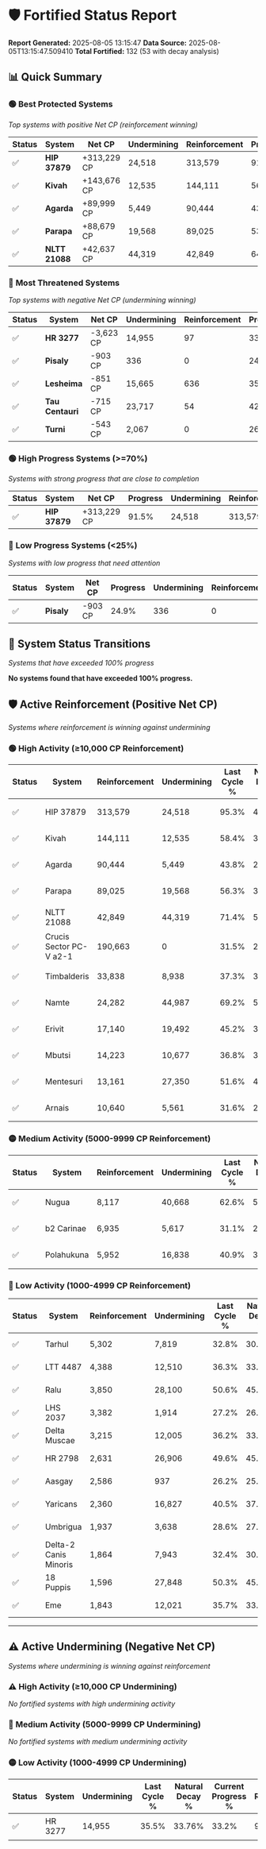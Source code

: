 # 🛡️ Fortified Status Report

**Report Generated:** 2025-08-05 13:15:47
**Data Source:** 2025-08-05T13:15:47.509410
**Total Fortified:** 132 (53 with decay analysis)

## 📊 Quick Summary

### 🟢 **Best Protected Systems**
*Top systems with positive Net CP (reinforcement winning)*

| Status | System | Net CP | Undermining | Reinforcement | Progress |
|--------|--------|--------|-------------|---------------|----------|
| ✅ | **HIP 37879** | +313,229 CP | 24,518 | 313,579 | 91.5% |
| ✅ | **Kivah** | +143,676 CP | 12,535 | 144,111 | 56.5% |
| ✅ | **Agarda** | +89,999 CP | 5,449 | 90,444 | 43.0% |
| ✅ | **Parapa** | +88,679 CP | 19,568 | 89,025 | 53.3% |
| ✅ | **NLTT 21088** | +42,637 CP | 44,319 | 42,849 | 64.6% |

### 🔴 **Most Threatened Systems**
*Top systems with negative Net CP (undermining winning)*

| Status | System | Net CP | Undermining | Reinforcement | Progress |
|--------|--------|--------|-------------|---------------|----------|
| ✅ | **HR 3277** | -3,623 CP | 14,955 | 97 | 33.2% |
| ✅ | **Pisaly** | -903 CP | 336 | 0 | 24.9% |
| ✅ | **Lesheima** | -851 CP | 15,665 | 636 | 35.8% |
| ✅ | **Tau Centauri** | -715 CP | 23,717 | 54 | 42.3% |
| ✅ | **Turni** | -543 CP | 2,067 | 0 | 26.5% |

### 🟢 **High Progress Systems (>=70%)**
*Systems with strong progress that are close to completion*

| Status | System | Net CP | Progress | Undermining | Reinforcement |
|--------|--------|--------|----------|-------------|---------------|
| ✅ | **HIP 37879** | +313,229 CP | 91.5% | 24,518 | 313,579 |

### 🔴 **Low Progress Systems (<25%)**
*Systems with low progress that need attention*

| Status | System | Net CP | Progress | Undermining | Reinforcement |
|--------|--------|--------|----------|-------------|---------------|
| ✅ | **Pisaly** | -903 CP | 24.9% | 336 | 0 |
## 🔄 System Status Transitions
*Systems that have exceeded 100% progress*

**No systems found that have exceeded 100% progress.**

## 🛡️ Active Reinforcement (Positive Net CP)
*Systems where reinforcement is winning against undermining*

### 🟢 High Activity (≥10,000 CP Reinforcement)

| Status | System | Reinforcement | Undermining | Last Cycle % | Natural Decay % | Current Progress % | Current CP | Net CP | Activity |
|--------|--------|---------------|-------------|--------------|-----------------|-------------------|------------|--------|----------|
| ✅ | HIP 37879 | 313,579 | 24,518 | 95.3% | 43.31% | 91.5% | 594,750 | +313,229 | 🟢 High Reinforcement |
| ✅ | Kivah | 144,111 | 12,535 | 58.4% | 34.40% | 56.5% | 367,249 | +143,676 | 🟢 High Reinforcement |
| ✅ | Agarda | 90,444 | 5,449 | 43.8% | 29.15% | 43.0% | 279,500 | +89,999 | 🟢 High Reinforcement |
| ✅ | Parapa | 89,025 | 19,568 | 56.3% | 39.66% | 53.3% | 346,449 | +88,679 | 🟢 High Reinforcement |
| ✅ | NLTT 21088 | 42,849 | 44,319 | 71.4% | 58.04% | 64.6% | 419,899 | +42,637 | 🟢 High Reinforcement |
| ✅ | Crucis Sector PC-V a2-1 | 190,663 | 0 | 31.5% | 25.00% | 31.5% | 204,750 | +42,250 | 🟢 High Reinforcement |
| ✅ | Timbalderis | 33,838 | 8,938 | 37.3% | 30.93% | 35.9% | 233,350 | +32,307 | 🟢 High Reinforcement |
| ✅ | Namte | 24,282 | 44,987 | 69.2% | 58.59% | 62.3% | 404,950 | +24,141 | 🟢 High Reinforcement |
| ✅ | Erivit | 17,140 | 19,492 | 45.2% | 39.61% | 42.2% | 274,300 | +16,811 | 🟢 High Reinforcement |
| ✅ | Mbutsi | 14,223 | 10,677 | 36.8% | 33.07% | 35.2% | 228,800 | +13,850 | 🟢 High Reinforcement |
| ✅ | Mentesuri | 13,161 | 27,350 | 51.6% | 45.42% | 47.4% | 308,100 | +12,840 | 🟢 High Reinforcement |
| ✅ | Arnais | 10,640 | 5,561 | 31.6% | 29.15% | 30.7% | 199,550 | +10,077 | 🟢 High Reinforcement |

### 🟡 Medium Activity (5000-9999 CP Reinforcement)

| Status | System | Reinforcement | Undermining | Last Cycle % | Natural Decay % | Current Progress % | Current CP | Net CP | Activity |
|--------|--------|---------------|-------------|--------------|-----------------|-------------------|------------|--------|----------|
| ✅ | Nugua | 8,117 | 40,668 | 62.6% | 55.13% | 56.3% | 365,949 | +7,614 | 🟡 Medium Reinforcement |
| ✅ | b2 Carinae | 6,935 | 5,617 | 31.1% | 29.21% | 30.2% | 196,300 | +6,404 | 🟡 Medium Reinforcement |
| ✅ | Polahukuna | 5,952 | 16,838 | 40.9% | 37.47% | 38.3% | 248,949 | +5,378 | 🟡 Medium Reinforcement |

### 🔴 Low Activity (1000-4999 CP Reinforcement)

| Status | System | Reinforcement | Undermining | Last Cycle % | Natural Decay % | Current Progress % | Current CP | Net CP | Activity |
|--------|--------|---------------|-------------|--------------|-----------------|-------------------|------------|--------|----------|
| ✅ | Tarhul | 5,302 | 7,819 | 32.8% | 30.86% | 31.6% | 205,400 | +4,799 | 🔵 Low Reinforcement |
| ✅ | LTT 4487 | 4,388 | 12,510 | 36.3% | 33.89% | 34.4% | 223,599 | +3,297 | 🔵 Low Reinforcement |
| ✅ | Ralu | 3,850 | 28,100 | 50.6% | 45.80% | 46.3% | 300,950 | +3,281 | 🔵 Low Reinforcement |
| ✅ | LHS 2037 | 3,382 | 1,914 | 27.2% | 26.46% | 26.9% | 174,849 | +2,831 | 🔵 Low Reinforcement |
| ✅ | Delta Muscae | 3,215 | 12,005 | 36.2% | 33.98% | 34.4% | 223,599 | +2,744 | 🔵 Low Reinforcement |
| ✅ | HR 2798 | 2,631 | 26,906 | 49.6% | 45.14% | 45.5% | 295,750 | +2,364 | 🔵 Low Reinforcement |
| ✅ | Aasgay | 2,586 | 937 | 26.2% | 25.78% | 26.1% | 169,650 | +2,084 | 🔵 Low Reinforcement |
| ✅ | Yaricans | 2,360 | 16,827 | 40.5% | 37.60% | 37.9% | 246,350 | +1,967 | 🔵 Low Reinforcement |
| ✅ | Umbrigua | 1,937 | 3,638 | 28.6% | 27.78% | 28.0% | 182,000 | +1,441 | 🔵 Low Reinforcement |
| ✅ | Delta-2 Canis Minoris | 1,864 | 7,943 | 32.4% | 30.98% | 31.2% | 202,800 | +1,402 | 🔵 Low Reinforcement |
| ✅ | 18 Puppis | 1,596 | 27,848 | 50.3% | 45.80% | 46.0% | 299,000 | +1,288 | 🔵 Low Reinforcement |
| ✅ | Eme | 1,843 | 12,021 | 35.7% | 33.74% | 33.9% | 220,349 | +1,035 | 🔵 Low Reinforcement |


---

## ⚠️ Active Undermining (Negative Net CP)
*Systems where undermining is winning against reinforcement*

### ⚠️ High Activity (≥10,000 CP Undermining)

*No fortified systems with high undermining activity*

### 🔶 Medium Activity (5000-9999 CP Undermining)

*No fortified systems with medium undermining activity*

### 🟡 Low Activity (1000-4999 CP Undermining)

| Status | System | Undermining | Last Cycle % | Natural Decay % | Current Progress % | Reinforcement | Current CP | Net CP | Activity |
|--------|--------|-------------|--------------|-----------------|-------------------|---------------|------------|--------|----------|
| ✅ | HR 3277 | 14,955 | 35.5% | 33.76% | 33.2% | 97 | 215,800 | -3,623 | 🟡 Low Undermining |
